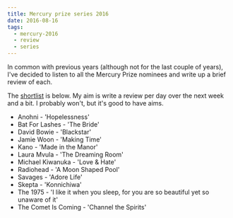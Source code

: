```yaml
---
title: Mercury prize series 2016
date: 2016-08-16
tags:
  - mercury-2016
  - review
  - series
---
```


In common with previous years (although not for the last couple of years),
I've decided to listen to all the Mercury Prize nominees and write up a brief
review of each.

The [shortlist][NOMS] is below. My aim is write a review per day over the next
week and a bit. I probably won't, but it's good to have aims.

* Anohni - 'Hopelessness'
* Bat For Lashes - 'The Bride'
* David Bowie - 'Blackstar'
* Jamie Woon - 'Making Time'
* Kano - 'Made in the Manor'
* Laura Mvula - 'The Dreaming Room'
* Michael Kiwanuka -  'Love & Hate'
* Radiohead - 'A Moon Shaped Pool'
* Savages - 'Adore Life'
* Skepta - 'Konnichiwa'
* The 1975 - 'I like it when you sleep, for you are so beautiful yet so unaware of it'
* The Comet Is Coming - 'Channel the Spirits'

[NOMS]: http://www.mercuryprize.com/shortlist "Link to the 2016 Mercury Prize shortlist"
